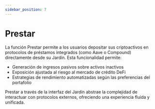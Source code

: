 ```yaml
---
sidebar_position: 7
---
```


# Prestar

La función Prestar permite a los usuarios depositar sus criptoactivos en protocolos de préstamos integrados (como Aave o Compound) directamente desde su Jardín.
Esta funcionalidad permite:

- Generación de ingresos pasivos sobre activos inactivos
- Exposición ajustada al riesgo al mercado de crédito DeFi
- Estrategias de rendimiento automatizadas según las preferencias del portafolio

Prestar a través de la interfaz del Jardín abstrae la complejidad de interactuar con protocolos externos, ofreciendo una experiencia fluida y unificada. 